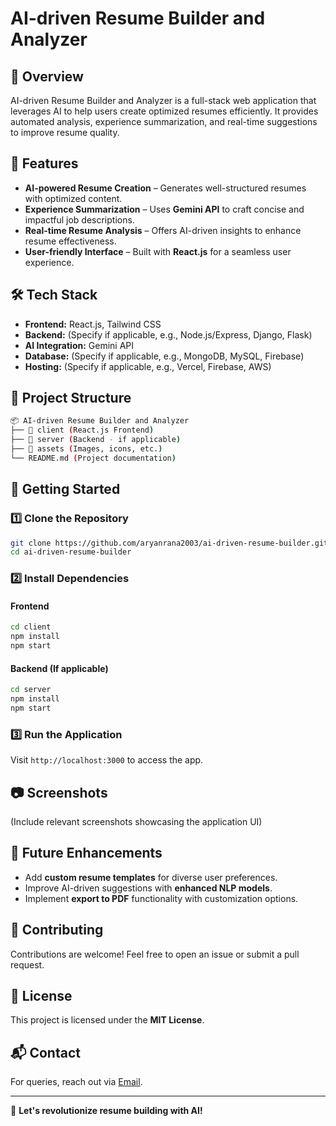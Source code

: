 # AI-driven Resume Builder and Analyzer

## 📌 Overview
AI-driven Resume Builder and Analyzer is a full-stack web application that leverages AI to help users create optimized resumes efficiently. It provides automated analysis, experience summarization, and real-time suggestions to improve resume quality.

## 🚀 Features
- **AI-powered Resume Creation** – Generates well-structured resumes with optimized content.
- **Experience Summarization** – Uses **Gemini API** to craft concise and impactful job descriptions.
- **Real-time Resume Analysis** – Offers AI-driven insights to enhance resume effectiveness.
- **User-friendly Interface** – Built with **React.js** for a seamless user experience.

## 🛠️ Tech Stack
- **Frontend:** React.js, Tailwind CSS
- **Backend:** (Specify if applicable, e.g., Node.js/Express, Django, Flask)
- **AI Integration:** Gemini API
- **Database:** (Specify if applicable, e.g., MongoDB, MySQL, Firebase)
- **Hosting:** (Specify if applicable, e.g., Vercel, Firebase, AWS)

## 📂 Project Structure
```bash
📦 AI-driven Resume Builder and Analyzer
├── 📂 client (React.js Frontend)
├── 📂 server (Backend - if applicable)
├── 📂 assets (Images, icons, etc.)
└── README.md (Project documentation)
```

## 🚀 Getting Started
### 1️⃣ Clone the Repository
```bash
git clone https://github.com/aryanrana2003/ai-driven-resume-builder.git
cd ai-driven-resume-builder
```

### 2️⃣ Install Dependencies
#### Frontend
```bash
cd client
npm install
npm start
```
#### Backend (If applicable)
```bash
cd server
npm install
npm start
```

### 3️⃣ Run the Application
Visit `http://localhost:3000` to access the app.

## 📷 Screenshots
(Include relevant screenshots showcasing the application UI)

## 📌 Future Enhancements
- Add **custom resume templates** for diverse user preferences.
- Improve AI-driven suggestions with **enhanced NLP models**.
- Implement **export to PDF** functionality with customization options.

## 🤝 Contributing
Contributions are welcome! Feel free to open an issue or submit a pull request.

## 📜 License
This project is licensed under the **MIT License**.

## 📬 Contact
For queries, reach out via [Email](mailto:ranaaryan2100@gmail.com).

---
🚀 **Let's revolutionize resume building with AI!**

 
